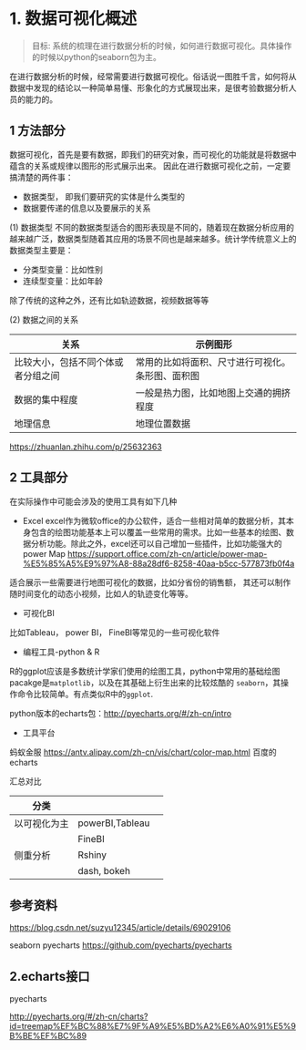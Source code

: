 # 1. 数据可视化概述


> 目标: 系统的梳理在进行数据分析的时候，如何进行数据可视化。具体操作的时候以python的seaborn包为主。

在进行数据分析的时候，经常需要进行数据可视化。俗话说一图胜千言，如何将从数据中发现的结论以一种简单易懂、形象化的方式展现出来，是很考验数据分析人员的能力的。


## 1 方法部分

数据可视化，首先是要有数据，即我们的研究对象，而可视化的功能就是将数据中蕴含的关系或规律以图形的形式展示出来。 因此在进行数据可视化之前，一定要搞清楚的两件事：

* 数据类型， 即我们要研究的实体是什么类型的
* 数据要传递的信息以及要展示的关系

(1) 数据类型
不同的数据类型适合的图形表现是不同的，随着现在数据分析应用的越来越广泛，数据类型随着其应用的场景不同也是越来越多。统计学传统意义上的数据类型主要是：

* 分类型变量：比如性别
* 连续型变量：比如年龄

除了传统的这种之外，还有比如轨迹数据，视频数据等等

(2) 数据之间的关系

| 关系 | 示例图形 |
| --- | --- |
| 比较大小，包括不同个体或者分组之间 | 常用的比如将面积、尺寸进行可视化。条形图、面积图 |
| 数据的集中程度 | 一般是热力图，比如地图上交通的拥挤程度 |
| 地理信息 | 地理位置数据 |


https://zhuanlan.zhihu.com/p/25632363


## 2 工具部分
在实际操作中可能会涉及的使用工具有如下几种

* Excel
excel作为微软office的办公软件，适合一些相对简单的数据分析，其本身包含的绘图功能基本上可以覆盖一些常用的需求。比如一些基本的绘图、数据分析功能。除此之外，excel还可以自己增加一些插件，比如功能强大的 power Map https://support.office.com/zh-cn/article/power-map-%E5%85%A5%E9%97%A8-88a28df6-8258-40aa-b5cc-577873fb0f4a

适合展示一些需要进行地图可视化的数据，比如分省份的销售额，
其还可以制作随时间变化的动态小视频，比如人的轨迹变化等等。

* 可视化BI 

比如Tableau， power BI， FineBI等常见的一些可视化软件

* 编程工具-python & R

R的ggplot应该是多数统计学家们使用的绘图工具，python中常用的基础绘图pacakge是`matplotlib`，以及在其基础上衍生出来的比较炫酷的 `seaborn`，其操作命令比较简单。有点类似R中的`ggplot`.

python版本的echarts包：http://pyecharts.org/#/zh-cn/intro

* 工具平台

蚂蚁金服  https://antv.alipay.com/zh-cn/vis/chart/color-map.html
百度的echarts


汇总对比

| 分类 |  |  |
| --- | --- | --- |
| 以可视化为主 | powerBI,Tableau |  |
|  | FineBI |  |
|侧重分析| Rshiny  |  |
|| dash, bokeh  |  |




## 参考资料

https://blog.csdn.net/suzyu12345/article/details/69029106


seaborn
pyecharts  https://github.com/pyecharts/pyecharts



## 2.echarts接口

pyecharts

http://pyecharts.org/#/zh-cn/charts?id=treemap%EF%BC%88%E7%9F%A9%E5%BD%A2%E6%A0%91%E5%9B%BE%EF%BC%89




